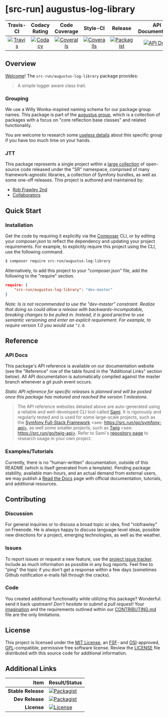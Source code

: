 
# [src-run] augustus-log-library

|       Travis-CI        |      Codacy Rating      |      Code Coverage      |        Style-CI         |         Release         |    API Documentation    |
|:----------------------:|:-----------------------:|:-----------------------:|:-----------------------:|:-----------------------:|:-----------------------:|
| [![Travis](https://src.run/augustus-file-lock-library/travis.svg)](https://src.run/augustus-file-lock-library/travis) | [![Codacy](https://src.run/augustus-file-lock-library/codacy.svg)](https://src.run/augustus-file-lock-library/codacy) | [![Coveralls](https://src.run/augustus-file-lock-library/coveralls.svg)](https://src.run/augustus-file-lock-library/coveralls) | [![Coveralls](https://src.run/augustus-file-lock-library/styleci.svg)](https://src.run/augustus-file-lock-library/styleci) | [![Packagist](https://src.run/augustus-file-lock-library/packagist.svg)](https://src.run/augustus-file-lock-library/packagist) | [![API Docs](https://src.run/augustus-file-lock-library/api.svg)](https://src.run/augustus-file-lock-library/api) | 


## Overview

[Welcome](https://src.run/go/readme_welcome)!
The `src-run/augustus-log-library` package provides:

> A simple logger aware class trait.

### Grouping

We use a Willy Wonka-inspired naming schema for our package group names. This package is part of the
[augustus group](https://src.run/augustus-log-library/group), which is a collection of packages with a focus
on "core reflection base classes" and related functionality.

You are welcome to research some [useless details](https://src.run/augustus-log-library/group_explanation)
about this specific group if you have too much time on your hands.

### JTT

This package represents a single project within a [large collection](https://src.run/go/explore) of open-source code
released under the "SR" namespace, comprised of many framework-agnostic libraries, a collection of Symfony bundles, as
well as some one-off releases. This project is authored and maintained by:

- [Rob Frawley 2nd](https://src.run/rmf)
- [Collaborators](https://src.run/augustus-log-library/github_collaborators)


## Quick Start

### Installation

Get the code by requiring it explicitly via the [Composer](https://getcomposer.com) CLI, or by editing your
*composer.json* to reflect the dependency and updating your project requirements. For example, to explicitly require
this project using the CLI, use the following command.

```bash
$ composer require src-run/augustus-log-library
```

Alternatively, to add this project to your "composer.json" file, add the following to the "require" section.

```json
require: {
	"src-run/augustus-log-library": "dev-master"
}
```

*Note: Is is not recommended to use the "dev-master" constraint. Realize that doing so could allow a release with
backwards-incompatable, breaking changes to be pulled in. Instead, it is good practive to use semantic versioning and
enter an explicit requirement. For example, to require version 1.0 you would use `^1.0`.*


## Reference

### API Docs

This package's API reference is available on our documentation website (see the "Reference" row of the table found in
the "Additional Links" section below). All API documentation is automatically compiled against the master branch
whenever a git push event occurs.

*Static API reference for specific releases is planned and will be posted once this package has matured and reached
the version 1 milestone*.

> The API reference websites detailed above are auto-generated using a reliable and well-developed CLI tool called
> [Sami](https://src.run/go/sami). It is rigorously and regularly tested and is used for some large-scale projects, such
> as the [Symfony Full-Stack Framework](https://src.run/go/symfony) <see: https://src.run/go/symfony-api>, as well some
> smaller projects, such as [Twig](https://src.run/go/sami-twig) <see: https://src.run/go/twig-api>. Refer to Sami's
> [repository page](https://src.run/go/sami) to research usage in your own project.

### Examples/Tutorials

Currently, there is no "human-written" documentation, outside of this README (which is itself generated from a
template). Pending package stability, available man-hours, and an actual demand from external users, we may publish
a [Read the Docs](https://src.run/go/rtd) page with official documentation, tutorials, and additional resources.


## Contributing

### Discussion

For general inquiries or to discuss a broad topic or idea, find "robfrawley" on Freenode. He is always happy to 
discuss language-level ideas, possible new directions for a project, emerging technologies, as well as the weather.

### Issues

To report issues or request a new feature, use the [project issue tracker](https://src.run/augustus-log-library/github_issues).
Include as much information as possible in any bug reports. Feel free to "ping" the topic if you don't get a response
within a few days (sometimes Github notification e-mails fall through the cracks).

### Code

You created additional functionality while utilizing this package? Wonderful: send it back upstream! *Don't hesitate to
submit a pull request!* Your [imagination](https://src.run/go/readme_imagination) and the requirements outlined within
our [CONTRIBUTING.md](https://src.run/augustus-log-library/contributing) file are the only limitations.


## License

This project is licensed under the [MIT License](https://src.run/go/mit), an [FSF](https://src.run/go/fsf)- and 
[OSI](https://src.run/go/osi)-approved, [GPL](https://src.run/go/gpl)-compatible, permissive free software license.
Review the [LICENSE](https://src.run/augustus-log-library/license) file distributed with this source code for additional
information.


## Additional Links

| Item               | Result/Status                                                                                                      |
|-------------------:|:-------------------------------------------------------------------------------------------------------------------|
| __Stable Release__ | [![Packagist](https://src.run/augustus-file-lock-library/packagist.svg)](https://src.run/augustus-file-lock-library/packagist)     |
| __Dev Release__    | [![Packagist](https://src.run/augustus-file-lock-library/packagist_pre.svg)](https://src.run/augustus-file-lock-library/packagist) |
| __License__        | [![License](https://src.run/augustus-file-lock-library/license.svg)](https://src.run/augustus-file-lock-library/license)           |
